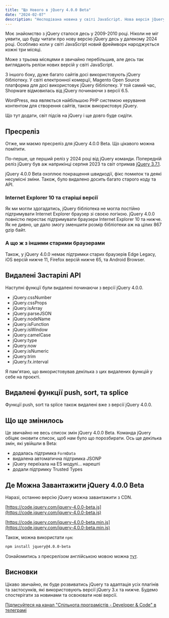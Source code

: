 ```yaml
---
title: "Що Нового в jQuery 4.0.0 Beta"
date: "2024-02-07"
description: "Несподівана новина у світі JavaScript. Нова версія jQuery 4.0.0 Beta вийшла у світ. Розглянемо детальніше, що нам чекати."
---
```


Моє знайомство з jQuery сталося десь у 2009-2010 році. Ніколи не міг уявити, що буду читати про нову версію jQuery десь у далекому 2024 році. Особливо коли у світі JavaScript новий фреймворк народжується кожні три місяці.

Може з трьома місяцями я звичайно перебільшив, але десь так виглядають релізи нових версій у світі JavaScript.

З іншого боку, дуже багато сайтів досі використовують jQuery бібліотеку. У світі електронної комерції, Magento Open Source платформа для досі використовує jQuery бібліотеку. У той самий час, Shopware відмовилась від jQuery починаючи з версії 6.5. 

WordPress, яка являється найбільшою PHP системою керування контентом для створення сайтів, також використовує jQuery.

Що тут додати, світ підсів на jQuery і ще довго буде сидіти.

## Пресреліз

Отже, ми маємо пресреліз для jQuery 4.0.0 Beta. Що цікавого можна помітити.

По-перше, це перший реліз у 2024 році від jQuery команди. Попередній реліз jQuery був аж наприкінці серпня 2023 та світ отримав [jQuery 3.7.1](https://blog.jquery.com/2023/08/28/jquery-3-7-1-released-reliable-table-row-dimensions/).

jQuery 4.0.0 Beta охоплює покращення швидкодії, фікс помилок та деякі несумісні зміни. Також, було видалено досить багато старого коду та API.

### Internet Explorer 10 та старіші версії

Як ми могли здогадатись, jQuery бібліотека не могла постійно підтримувати Internet Explorer браузер зі своєю логікою. jQuery 4.0.0 повністю перестає підтримувати браузери Internet Explorer 10 та нижче. Як не дивно, це дало змогу зменшити розмір бібліотеки аж на цілих 867 gzip байт.

### А що ж з іншими старими браузерами

Також, у jQuery 4.0.0 немає підтримки старих браузерів Edge Legacy, iOS версій нижче 11, Firefox версій нижче 65, та Android Browser. 

## Видалені Застарілі API

Наступні функції були видалені починаючи з версії jQuery 4.0.0.

* jQuery.cssNumber
* jQuery.cssProps
* jQuery.isArray
* jQuery.parseJSON
* jQuery.nodeName
* jQuery.isFunction
* jQuery.isWindow
* jQuery.camelCase
* jQuery.type
* jQuery.now
* jQuery.isNumeric
* jQuery.trim
* jQuery.fx.interval

Я пам'ятаю, що використовував декілька з цих видалених функцій у себе на проєкті.

## Видалені функції push, sort, та splice

Функції push, sort та splice також видалені вже з версії jQuery 4.0.0. 

## Що ще змінилось

Це звичайно не весь список змін jQuery 4.0.0 Beta. Команда jQuery обіцяє оновити список, щоб нам було що порозбирати. 
Ось ще декілька змін, які увійшли в Beta:
- додалась підтримка `FormData`
- видалена автоматична підтримка JSONP
- jQuery переїхала на ES модулі... нарешті
- додали підтримку Trusted Types

## Де Можна Завантажити jQuery 4.0.0 Beta

Наразі, останню версію jQuery можна завантажити з CDN.

[https://code.jquery.com/jquery-4.0.0-beta.js](https://code.jquery.com/jquery-4.0.0-beta.js)

[https://code.jquery.com/jquery-4.0.0-beta.min.js](https://code.jquery.com/jquery-4.0.0-beta.min.js)

Також, можна використати `npm`:

```bash
npm install jquery@4.0.0-beta
```

Ознайомитись з пресрелізом англійською мовою можна [тут](https://blog.jquery.com/2024/02/06/jquery-4-0-0-beta/). 

## Висновки

Цікаво звичайно, як буде розвиватись jQuery та адаптація усіх плагінів та застосунків, які використовують версії jQuery 3.x та нижче. Будемо спостерігати за новинами та освоювати нові версії.

[Підписуйтеся на канал "Спільнота програмістів - Developer & Code" в телеграмі](https://t.me/developerandcode)

